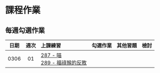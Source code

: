 # 課程作業

## 每週勾選作業

| 日期  | 週次 | 上課練習                                 | 勾選作業               | 其他習題                                  | 檢討               |
| :---: | :--: | :--------------------------------------- | :----------------- | :----------------------------------- | :--------------- |
| 0306 |  01  | [287 - 喵](https://neoj.sprout.tw/problem/287/)<br>[289 - 福祿猴的反敗](https://neoj.sprout.tw/problem/289/) | | | |
